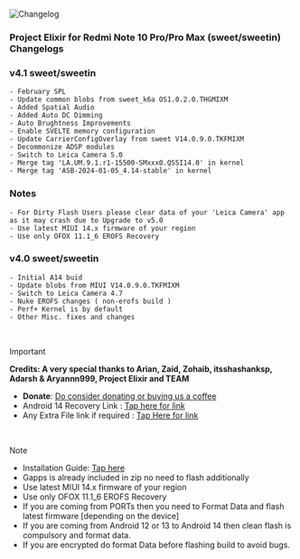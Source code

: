 ![Changelog](https://i.imgur.com/MsgqFFz.png)

### Project Elixir for Redmi Note 10 Pro/Pro Max (sweet/sweetin) Changelogs

### v4.1 sweet/sweetin

```
- February SPL
- Update common blobs from sweet_k6a OS1.0.2.0.THGMIXM
- Added Spatial Audio
- Added Auto DC Dimming
- Auto Brughtness Improvements
- Enable SVELTE memory configuration
- Update CarrierConfigOverlay from sweet V14.0.9.0.TKFMIXM
- Decommonize ADSP modules
- Switch to Leica Camera 5.0
- Merge tag 'LA.UM.9.1.r1-15500-SMxxx0.QSSI14.0' in kernel
- Merge tag 'ASB-2024-01-05_4.14-stable' in kernel
```
### Notes

```
- For Dirty Flash Users please clear data of your 'Leica Camera' app as it may crash due to Upgrade to v5.0
- Use latest MIUI 14.x firmware of your region
- Use only OFOX 11.1_6 EROFS Recovery
```

### v4.0 sweet/sweetin

```
- Initial A14 buid
- Update blobs from MIUI V14.0.9.0.TKFMIXM
- Switch to Leica Camera 4.7 
- Nuke EROFS changes ( non-erofs build ) 
- Perf+ Kernel is by default
- Other Misc. fixes and changes
```

<br>

> [!Important]
> **Credits: A very special thanks to Arian, Zaid, Zohaib, itsshashanksp, Adarsh & Aryannn999, Project Elixir and TEAM**
> * **Donate**: [Do consider donating or buying us a coffee](https://projectelixiros.com/donate)
> * Android 14 Recovery Link : [Tap here for link](https://projectelixiros.com/download)
> * Any Extra File link if required : [Tap Here for link](https://sourceforge.net/projects/project-elixir/files/fourteen)

<br>

> [!Note]
> * Installation Guide: [Tap here](https://projectelixiros.com/download)
> * Gapps is already included in zip no need to flash additionally
> * Use latest MIUI 14.x firmware of your region
> * Use only OFOX 11.1_6 EROFS Recovery
> * If you are coming from PORTs then you need to Format Data and flash latest firmware [depending on the device]
> * If you are coming from Android 12 or 13 to Android 14 then clean flash is compulsory and format data.
> * If you are encrypted do format Data before flashing build to avoid bugs.
